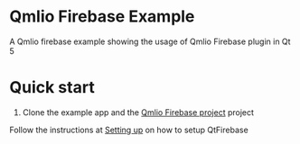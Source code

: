 # Qmlio Firebase Example
 A Qmlio firebase example showing the usage of Qmlio Firebase plugin in Qt 5 

 # Quick start

1. Clone the example app and the [Qmlio Firebase project](https://github.com/Qmlio/Qmlio-Firebase-Plugin) project

Follow the instructions at [Setting up](https://github.com/Larpon/QtFirebase/blob/master/SETUP.md) on how to setup QtFirebase
